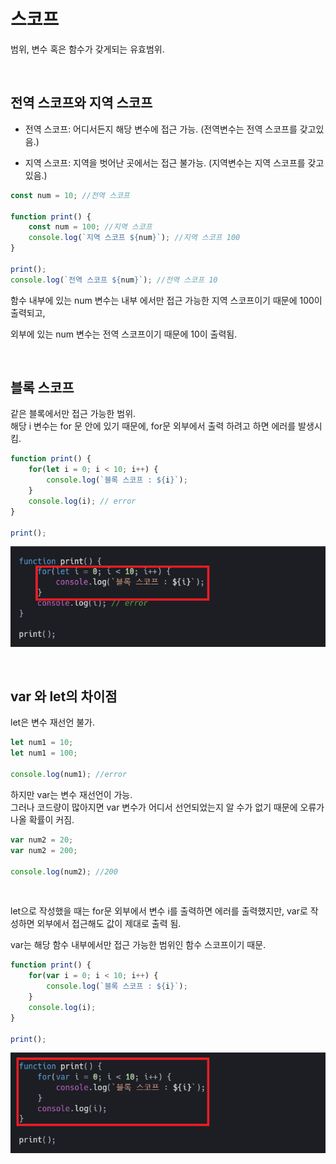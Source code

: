 # 스코프

범위, 변수 혹은 함수가 갖게되는 유효범위.

<br/>

## 전역 스코프와 지역 스코프

- 전역 스코프: 어디서든지 해당 변수에 접근 가능. (전역변수는 전역 스코프를 갖고있음.)

- 지역 스코프: 지역을 벗어난 곳에서는 접근 불가능. (지역변수는 지역 스코프를 갖고있음.)

```js
const num = 10; //전역 스코프

function print() {
    const num = 100; //지역 스코프
    console.log(`지역 스코프 ${num}`); //지역 스코프 100
}

print();
console.log(`전역 스코프 ${num}`); //전역 스코프 10
```

함수 내부에 있는 num 변수는 내부 에서만 접근 가능한 지역 스코프이기 때문에 100이 출력되고, <br/>

외부에 있는 num 변수는 전역 스코프이기 때문에 10이 출력됨.

<br/>

## 블록 스코프

같은 블록에서만 접근 가능한 범위. <br/>
해당 i 변수는 for 문 안에 있기 때문에, for문 외부에서 출력 하려고 하면 에러를 발생시킴.

```js
function print() {
    for(let i = 0; i < 10; i++) {
        console.log(`블록 스코프 : ${i}`);
    }
    console.log(i); // error
}

print();
```

![Alt text](<제목 없음2.png>)

<br/>

## var 와 let의 차이점

let은 변수 재선언 불가.

```js
let num1 = 10;
let num1 = 100;

console.log(num1); //error
```

하지만 var는 변수 재선언이 가능. <br/>
그러나 코드량이 많아지면 var 변수가 어디서 선언되었는지 알 수가 없기 때문에 오류가 나올 확률이 커짐.

```js
var num2 = 20;
var num2 = 200;

console.log(num2); //200
```

<br/>

let으로 작성했을 때는 for문 외부에서 변수 i를 출력하면 에러를 출력했지만, var로 작성하면 외부에서 접근해도 값이 제대로 출력 됨. <br/>

var는 해당 함수 내부에서만 접근 가능한 범위인 함수 스코프이기 때문.

```js
function print() {
    for(var i = 0; i < 10; i++) {
        console.log(`블록 스코프 : ${i}`);
    }
    console.log(i);
}

print();
```

![Alt text](<제목 없음.png>)